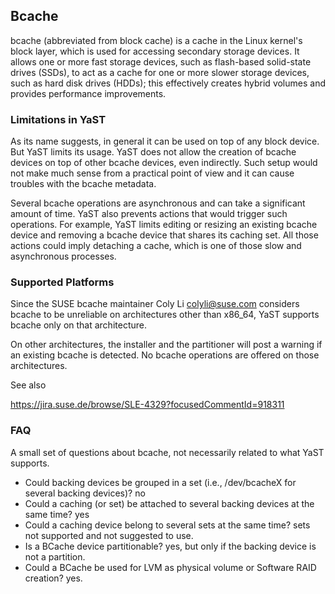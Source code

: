 ## Bcache

bcache (abbreviated from block cache) is a cache in the Linux kernel's block layer,
which is used for accessing secondary storage devices. It allows one or more
fast storage devices, such as flash-based solid-state drives (SSDs), to act as
a cache for one or more slower storage devices, such as hard disk drives (HDDs);
this effectively creates hybrid volumes and provides performance improvements.

### Limitations in YaST

As its name suggests, in general it can be used on top of any block device. But YaST limits its usage.
YaST does not allow the creation of bcache devices on top of other bcache devices, even indirectly.
Such setup would not make much sense from a practical point of view and it can cause troubles with
the bcache metadata.

Several bcache operations are asynchronous and can take a significant amount of time.
YaST also prevents actions that would trigger such operations. For example, YaST limits
editing or resizing an existing bcache device and removing a bcache device that shares
its caching set. All those actions could imply detaching a cache, which is one of those slow
and asynchronous processes.


### Supported Platforms

Since the SUSE bcache maintainer Coly Li <colyli@suse.com> considers bcache to
be unreliable on architectures other than x86_64, YaST supports bcache only on
that architecture.

On other architectures, the installer and the partitioner will post a warning
if an existing bcache is detected. No bcache operations are offered on those
architectures.


See also

  https://jira.suse.de/browse/SLE-4329?focusedCommentId=918311

### FAQ

A small set of questions about bcache, not necessarily related to what YaST supports.

* Could backing devices be grouped in a set (i.e., /dev/bcacheX for several backing devices)? no
* Could a caching (or set) be attached to several backing devices at the same time? yes
* Could a caching device belong to several sets at the same time? sets not supported and not suggested to use.
* Is a BCache device partitionable? yes, but only if the backing device is not a partition.
* Could a BCache be used for LVM as physical volume or Software RAID creation? yes.
